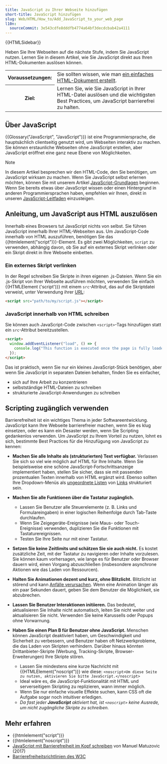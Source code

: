 ```yaml
---
title: JavaScript zu Ihrer Webseite hinzufügen
short-title: JavaScript hinzufügen
slug: Web/HTML/How_to/Add_JavaScript_to_your_web_page
l10n:
  sourceCommit: 3e543cdfe8dddfb4774a64bf3decdcbab42a4111
---
```


{{HTMLSidebar}}

Heben Sie Ihre Webseiten auf die nächste Stufe, indem Sie JavaScript nutzen. Lernen Sie in diesem Artikel, wie Sie JavaScript direkt aus Ihren HTML-Dokumenten auslösen können.

<table>
  <tbody>
    <tr>
      <th scope="row">Voraussetzungen:</th>
      <td>
        Sie sollten wissen, wie man
        <a href="/de/docs/Learn_web_development/Getting_started/Your_first_website"
          >ein einfaches HTML-Dokument erstellt</a
        >.
      </td>
    </tr>
    <tr>
      <th scope="row">Ziel:</th>
      <td>
        Lernen Sie, wie Sie JavaScript in Ihrer HTML-Datei auslösen und die wichtigsten Best Practices, um JavaScript barrierefrei zu halten.
      </td>
    </tr>
  </tbody>
</table>

## Über JavaScript

{{Glossary("JavaScript", "JavaScript")}} ist eine Programmiersprache, die hauptsächlich clientseitig genutzt wird, um Webseiten interaktiv zu machen. Sie _können_ erstaunliche Webseiten ohne JavaScript erstellen, aber JavaScript eröffnet eine ganz neue Ebene von Möglichkeiten.

> [!NOTE]
> In diesem Artikel besprechen wir den HTML-Code, den Sie benötigen, um JavaScript wirksam zu machen. Wenn Sie JavaScript selbst erlernen möchten, können Sie mit unserem Artikel [JavaScript-Grundlagen](/de/docs/Learn_web_development/Getting_started/Your_first_website/Adding_interactivity) beginnen. Wenn Sie bereits etwas über JavaScript wissen oder einen Hintergrund in anderen Programmiersprachen haben, empfehlen wir Ihnen, direkt in unseren [JavaScript-Leitfaden](/de/docs/Web/JavaScript/Guide) einzusteigen.

## Anleitung, um JavaScript aus HTML auszulösen

Innerhalb eines Browsers tut JavaScript nichts von selbst. Sie führen JavaScript innerhalb Ihrer HTML-Webseiten aus. Um JavaScript-Code innerhalb von HTML auszuführen, benötigen Sie das {{htmlelement("script")}}-Element. Es gibt zwei Möglichkeiten, `script` zu verwenden, abhängig davon, ob Sie auf ein externes Skript verlinken oder ein Skript direkt in Ihre Webseite einbetten.

### Ein externes Skript verlinken

In der Regel schreiben Sie Skripte in ihren eigenen .js-Dateien. Wenn Sie ein .js-Skript von Ihrer Webseite ausführen möchten, verwenden Sie einfach {{HTMLElement ('script')}} mit einem `src`-Attribut, das auf die Skriptdatei verweist, unter Verwendung ihrer [URL](/de/docs/Learn_web_development/Howto/Web_mechanics/What_is_a_URL):

```html
<script src="path/to/my/script.js"></script>
```

### JavaScript innerhalb von HTML schreiben

Sie können auch JavaScript-Code zwischen `<script>`-Tags hinzufügen statt ein `src`-Attribut bereitzustellen.

```html
<script>
  window.addEventListener("load", () => {
    console.log("This function is executed once the page is fully loaded");
  });
</script>
```

Das ist praktisch, wenn Sie nur ein kleines JavaScript-Stück benötigen, aber wenn Sie JavaScript in separaten Dateien behalten, finden Sie es einfacher,

- sich auf Ihre Arbeit zu konzentrieren
- selbstständige HTML-Dateien zu schreiben
- strukturierte JavaScript-Anwendungen zu schreiben

## Scripting zugänglich verwenden

Barrierefreiheit ist ein wichtiges Thema in jeder Softwareentwicklung. JavaScript kann Ihre Webseite barrierefreier machen, wenn Sie es klug einsetzen, oder es kann ein Desaster werden, wenn Sie Scripting gedankenlos verwenden. Um JavaScript zu Ihrem Vorteil zu nutzen, lohnt es sich, bestimmte Best Practices für die Hinzufügung von JavaScript zu kennen:

- **Machen Sie alle Inhalte als (strukturierten) Text verfügbar.** Verlassen Sie sich so viel wie möglich auf HTML für Ihre Inhalte. Wenn Sie beispielsweise eine schöne JavaScript-Fortschrittsanzeige implementiert haben, stellen Sie sicher, dass sie mit passenden prozentualen Texten innerhalb von HTML ergänzt wird. Ebenso sollten Ihre Dropdown-Menüs als [ungeordnete Listen](/de/docs/Learn_web_development/Core/Structuring_content/Lists#unordered_lists) von [Links](/de/docs/Learn_web_development/Core/Structuring_content/Creating_links) strukturiert sein.
- **Machen Sie alle Funktionen über die Tastatur zugänglich.**

  - Lassen Sie Benutzer alle Steuerelemente (z. B. Links und Formulareingaben) in einer logischen Reihenfolge durch Tab-Taste durchlaufen.
  - Wenn Sie Zeigegeräte-Ereignisse (wie Maus- oder Touch-Ereignisse) verwenden, duplizieren Sie die Funktionen mit Tastaturereignissen.
  - Testen Sie Ihre Seite nur mit einer Tastatur.

- **Setzen Sie keine Zeitlimits und schätzen Sie sie auch nicht.** Es kostet zusätzliche Zeit, mit der Tastatur zu navigieren oder Inhalte vorzulesen. Sie können kaum vorhersagen, wie lange es für Benutzer oder Browser dauern wird, einen Vorgang abzuschließen (insbesondere asynchrone Aktionen wie das Laden von Ressourcen).
- **Halten Sie Animationen dezent und kurz, ohne Blitzlicht.** Blitzlicht ist störend und kann [Anfälle verursachen](https://www.w3.org/TR/UNDERSTANDING-WCAG20/seizure-does-not-violate.html). Wenn eine Animation länger als ein paar Sekunden dauert, geben Sie dem Benutzer die Möglichkeit, sie abzubrechen.
- **Lassen Sie Benutzer Interaktionen initiieren.** Das bedeutet, aktualisieren Sie Inhalte nicht automatisch, leiten Sie nicht weiter und aktualisieren Sie nicht. Verwenden Sie keine Karussells oder Popups ohne Vorwarnung.
- **Haben Sie einen Plan B für Benutzer ohne JavaScript.** Menschen können JavaScript deaktiviert haben, um Geschwindigkeit und Sicherheit zu verbessern, und Benutzer haben oft Netzwerkprobleme, die das Laden von Skripten verhindern. Darüber hinaus könnten Drittanbieter-Skripte (Werbung, Tracking-Skripte, Browser-Erweiterungen) Ihre Skripte stören.
  - Lassen Sie mindestens eine kurze Nachricht mit {{HTMLElement("noscript")}} wie diese: `<noscript>Um diese Seite zu nutzen, aktivieren Sie bitte JavaScript.</noscript>`
  - Ideal wäre es, die JavaScript-Funktionalität mit HTML und serverseitigem Skripting zu replizieren, wann immer möglich.
  - Wenn Sie nur einfache visuelle Effekte suchen, kann CSS oft die Aufgabe sogar noch intuitiver erledigen.
  - _Da fast jeder **JavaScript** aktiviert hat, ist `<noscript>` keine Ausrede, um nicht zugängliche Skripte zu schreiben._

## Mehr erfahren

- {{htmlelement("script")}}
- {{htmlelement("noscript")}}
- [JavaScript mit Barrierefreiheit im Kopf schreiben](https://www.sitepoint.com/writing-javascript-with-accessibility-in-mind/) von Manuel Matuzovic (2017)
- [Barrierefreiheitsrichtlinien des W3C](https://w3c.github.io/wcag/guidelines/22/)
